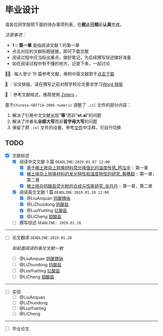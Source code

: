 # 毕业设计

请各位同学按照下面的待办事项列表，在**截止日期**前**认真**完成。

*注意事项*：

- **1 :: 第一章** 是指阅读文献 1 的第一章
- 点击对应的文献标题链接，即可下载文献
- 阅读过程中应当标出重点，做好笔记，为后续撰写综述做好准备
- 如在阅读过程中有不懂的地方，记录下来，一起讨论

:woman_teacher: : 每人至少 15 篇参考文献，再附中英文献若干[点击下载](https://github.com/AnakinYang/GraduationProject/blob/master/references/article.zip)

:notebook: ：论文排版，请在撰写之前对照学校论文要求学习[Word 排版](https://github.com/AnakinYang/GraduationProject/blob/master/references/guide.pdf)

:paperclip: ：参考文献格式，推荐使用 [Zotero](https://www.zotero.org/) 。

基于`Chinese-GB7714-2005-numeric` 调整了 `.csl` 文件的部分内容：

1. 解决了引用中文文献出现"**等**"而非“**et.al**”的问题
2. 解决了作者名**全部大写**而非**首字母大写**的问题
3. 保留了原 `.csl` 文件的设置，参考[文件](https://github.com/AnakinYang/GraduationProject/blob/master/chinese-gb7714-2005-numeric-modified)中注释，可自行切换

## TODO

- [x] 文献综述
  - [x] 阅读中文文献 3 篇 `DEADLINE:2019.01.07 12:00` 
    - [x] [基于稀土掺杂上转换材料荧光峰值比的温度传感_芦泓宇](https://github.com/AnakinYang/GraduationProject/blob/master/references/%E5%9F%BA%E4%BA%8E%E7%A8%80%E5%9C%9F%E6%8E%BA%E6%9D%82%E4%B8%8A%E8%BD%AC%E6%8D%A2%E6%9D%90%E6%96%99%E8%8D%A7%E5%85%89%E5%B3%B0%E5%80%BC%E6%AF%94%E7%9A%84%E6%B8%A9%E5%BA%A6%E4%BC%A0%E6%84%9F_%E8%8A%A6%E6%B3%93%E5%AE%87.caj) :: 第一章
    - [x] [稀土掺杂上转换材料的发光特性和温度特性的研究_黄穗超](https://github.com/AnakinYang/GraduationProject/raw/master/references/%E7%A8%80%E5%9C%9F%E6%8E%BA%E6%9D%82%E4%B8%8A%E8%BD%AC%E6%8D%A2%E6%9D%90%E6%96%99%E7%9A%84%E5%8F%91%E5%85%89%E7%89%B9%E6%80%A7%E5%92%8C%E6%B8%A9%E5%BA%A6%E7%89%B9%E6%80%A7%E7%9A%84%E7%A0%94%E7%A9%B6_%E9%BB%84%E7%A9%97%E8%B6%85.caj) :: 第一章，第二章
    - [x] [稀土掺杂钨酸盐荧光粉的合成与性能研究_张丹丹](https://github.com/AnakinYang/GraduationProject/raw/master/references/%E7%A8%80%E5%9C%9F%E6%8E%BA%E6%9D%82%E9%92%A8%E9%85%B8%E7%9B%90%E8%8D%A7%E5%85%89%E7%B2%89%E7%9A%84%E5%90%88%E6%88%90%E4%B8%8E%E6%80%A7%E8%83%BD%E7%A0%94%E7%A9%B6_%E5%BC%A0%E4%B8%B9%E4%B8%B9.caj) :: 第一章，第二章
  - [x] 阅读英文文献 1 篇 `DEADLINE:2019.01.10 12:00`
    - [x] @LiuAnquan [钨酸镥钠](https://github.com/AnakinYang/GraduationProject/raw/master/references/shi2018.pdf)
    - [x] @LiZhuodong [钨酸盐](https://github.com/AnakinYang/GraduationProject/raw/master/references/zhang2018.pdf)
    - [x] @LuoYueting [钇酸盐](https://github.com/AnakinYang/GraduationProject/raw/master/references/deshmukh2016.pdf)
    - [x] @LiCheng [钼酸盐](https://github.com/AnakinYang/GraduationProject/raw/master/references/xu2018.pdf)
  - [ ] 撰写综述 `DEADLINE: 2019.01.16`

---

- [ ] 论文翻译 `DEADLINE:2019.01.20`

  *和前面阅读的英文文献一致*

  - [ ] @LiuAnquan [钨酸镥钠](https://github.com/AnakinYang/GraduationProject/raw/master/references/shi2018.pdf)
  - [ ] @LiZhuodong [钨酸盐](https://github.com/AnakinYang/GraduationProject/raw/master/references/zhang2018.pdf)
  - [ ] @LuoYueting [钇酸盐](https://github.com/AnakinYang/GraduationProject/raw/master/references/deshmukh2016.pdf)
  - [ ] @LiCheng [钼酸盐](https://github.com/AnakinYang/GraduationProject/raw/master/references/xu2018.pdf)

---

- [ ] 实验
	- [ ] @LiuAnquan
   - [ ] @LiZhuodong
   - [ ] @LuoYueting
   - [ ] @LiCheng

---

- [ ] 毕业论文

